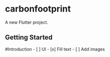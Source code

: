 # carbonfootprint

A new Flutter project.

## Getting Started

#Introduction
    - [ ] UI
    - [x] Fill text
    - [ ] Add images